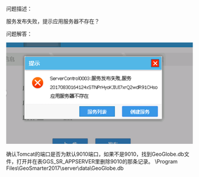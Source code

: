 问题描述：

服务发布失败，提示应用服务器不存在？

问题解答：


![](picture/11.png)


确认Tomcat的端口是否为默认9010端口，如果不是9010，找到GeoGlobe.db文件，打开并在表GGS_SR_APPSERVER里删除9010的那条记录。
\Program Files\GeoSmarter2017\server\data\GeoGlobe.db


